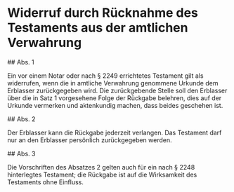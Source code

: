 # Widerruf durch Rücknahme des Testaments aus der amtlichen Verwahrung



\#\# Abs. 1

 Ein vor einem Notar oder nach § 2249 errichtetes Testament gilt als widerrufen, wenn die in amtliche Verwahrung genommene Urkunde dem Erblasser zurückgegeben wird. Die zurückgebende Stelle soll den Erblasser über die in Satz 1 vorgesehene Folge der Rückgabe belehren, dies auf der Urkunde vermerken und aktenkundig machen, dass beides geschehen ist.

\#\# Abs. 2

 Der Erblasser kann die Rückgabe jederzeit verlangen. Das Testament darf nur an den Erblasser persönlich zurückgegeben werden.

\#\# Abs. 3

 Die Vorschriften des Absatzes 2 gelten auch für ein nach § 2248 hinterlegtes Testament; die Rückgabe ist auf die Wirksamkeit des Testaments ohne Einfluss. 

